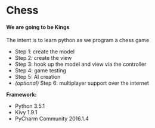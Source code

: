 # Chess
#### We are going to be Kings
The intent is to learn python as we program a chess game
* Step 1: create the model
* Step 2: create the view
* Step 3: hook up the model and view via the controller
* Step 4: game testing
* Step 5: AI creation
* *(optional)* Step 6: multiplayer support over the internet

**Framework:**
* Python 3.5.1
* Kivy 1.9.1
* PyCharm Community 2016.1.4